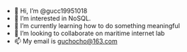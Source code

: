 - 👋 Hi, I’m @gucc19951018
- 👀 I’m interested in NoSQL.
- 🌱 I’m currently learning how to do something meaningful
- 💞️ I’m looking to collaborate on maritime internet lab
- 📫 My email is guchocho@163.com

<!---
gucc19951018/gucc19951018 is a ✨ special ✨ repository because its `README.md` (this file) appears on your GitHub profile.
You can click the Preview link to take a look at your changes.
--->
